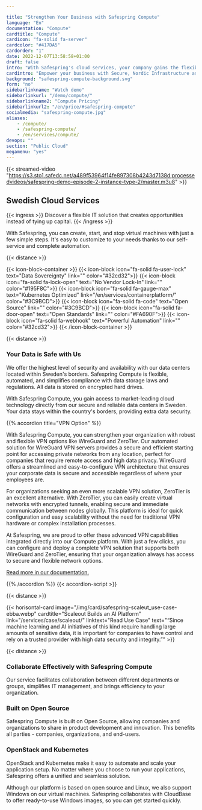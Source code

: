 ```yaml
---

title: "Strengthen Your Business with Safespring Compute"
language: "En"
documentation: "Compute"
cardtitle: "Compute"
cardicon: "fa-solid fa-server"
cardcolor: "#417DA5"
cardorder: "1"
date: 2022-12-07T13:58:58+01:00
draft: false
intro: "With Safespring's cloud services, your company gains the flexibility to adapt IT infrastructure to your needs. Everything is delivered from secure data centers within Sweden."
cardintro: "Empower your business with Secure, Nordic Infrastructure as a service"
background: "safespring-compute-background.svg"
form: "no"
sidebarlinkname: "Watch demo"
sidebarlinkurl: "/demo/compute/"
sidebarlinkname2: "Compute Pricing"
sidebarlinkurl2: "/en/price/#safespring-compute"
socialmedia: "safespring-compute.jpg"
aliases:
    - /compute/
    - /safespring-compute/
    - /en/services/compute/
devops: ""
section: "Public Cloud"
megamenu: "yes"
---
```


{{< streamed-video "https://s3.sto1.safedc.net/a489f53964f14fe897308b4243d7138d:processedvideos/safespring-demo-episode-2-instance-type-2/master.m3u8" >}}

## Swedish Cloud Services

{{< ingress >}}
Discover a flexible IT solution that creates opportunities instead of tying up capital.
{{< /ingress >}}

With Safespring, you can create, start, and stop virtual machines with just a few simple steps. It's easy to customize to your needs thanks to our self-service and complete automation.

{{< distance >}}

{{< icon-block-container >}}
    {{< icon-block icon="fa-solid fa-user-lock" text="Data Sovereignty" link="" color="#32cd32">}}
    {{< icon-block icon="fa-solid fa-lock-open" text="No Vendor Lock-In" link="" color="#195F8C">}}
    {{< icon-block icon="fa-solid fa-gauge-max" text="Kubernetes Optimized" link="/en/services/containerplatform/" color="#3C9BCD">}}
    {{< icon-block icon="fa-solid fa-code" text="Open Source" link="" color="#3C9BCD">}}
    {{< icon-block icon="fa-solid fa-door-open" text="Open Standards" link="" color="#FA690F">}}
    {{< icon-block icon="fa-solid fa-webhook" text="Powerful Automation" link="" color="#32cd32">}}
{{< /icon-block-container >}}

{{< distance >}}

### Your Data is Safe with Us

We offer the highest level of security and availability with our data centers located within Sweden's borders. Safespring Compute is flexible, automated, and simplifies compliance with data storage laws and regulations. All data is stored on encrypted hard drives.

With Safespring Compute, you gain access to market-leading cloud technology directly from our secure and reliable data centers in Sweden. Your data stays within the country's borders, providing extra data security.


{{% accordion title="VPN Option" %}}

With Safespring Compute, you can strengthen your organization with robust and flexible VPN options like WireGuard and ZeroTier. Our automated solution for WireGuard VPN servers provides a secure and efficient starting point for accessing private networks from any location, perfect for companies that require remote access and high data privacy. WireGuard offers a streamlined and easy-to-configure VPN architecture that ensures your corporate data is secure and accessible regardless of where your employees are.

For organizations seeking an even more scalable VPN solution, ZeroTier is an excellent alternative. With ZeroTier, you can easily create virtual networks with encrypted tunnels, enabling secure and immediate communication between nodes globally. This platform is ideal for quick configuration and easy scalability without the need for traditional VPN hardware or complex installation processes.

At Safespring, we are proud to offer these advanced VPN capabilities integrated directly into our Compute platform. With just a few clicks, you can configure and deploy a complete VPN solution that supports both WireGuard and ZeroTier, ensuring that your organization always has access to secure and flexible network options.

[Read more in our documentation.](https://docs.safespring.com/new/vpn)

{{% /accordion %}}
{{< accordion-script >}}

{{< distance >}}

{{< horisontal-card image="/img/card/safespring-scaleut_use-case-ebba.webp" cardtitle="Scaleout Builds an AI Platform" link="/services/case/scaleout/" linktext="Read Use Case" text="“Since machine learning and AI initiatives of this kind require handling large amounts of sensitive data, it is important for companies to have control and rely on a trusted provider with high data security and integrity.”" >}}

{{< distance >}}

### Collaborate Effectively with Safespring Compute
Our service facilitates collaboration between different departments or groups, simplifies IT management, and brings efficiency to your organization.

### Built on Open Source
Safespring Compute is built on Open Source, allowing companies and organizations to share in product development and innovation. This benefits all parties - companies, organizations, and end-users.

### OpenStack and Kubernetes
OpenStack and Kubernetes make it easy to automate and scale your application setup. No matter where you choose to run your applications, Safespring offers a unified and seamless solution.

Although our platform is based on open source and Linux, we also support Windows on our virtual machines. Safespring collaborates with CloudBase to offer ready-to-use Windows images, so you can get started quickly.